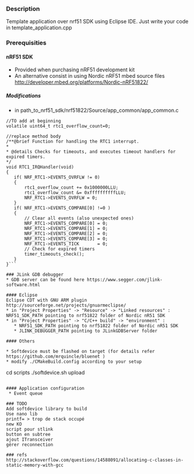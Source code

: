 ### Description

Template application over nrf51 SDK using Eclipse IDE.
Just write your code in template_application.cpp

### Prerequisities

#### nRF51 SDK 
 * Provided when purchasing nRF51 development kit
 * An alternative consist in using Nordic nRF51 mbed source files http://developer.mbed.org/platforms/Nordic-nRF51822/

##### Modifications
 * in path_to_nrf51_sdk/nrf51822/Source/app_common/app_common.c
 
 ```
 //TO add at beginning
 volatile uint64_t rtc1_overflow_count=0;
 
 //replace method body
 /**@brief Function for handling the RTC1 interrupt.
 *
 * @details Checks for timeouts, and executes timeout handlers for expired timers.
 */
void RTC1_IRQHandler(void)
{
	if( NRF_RTC1->EVENTS_OVRFLW != 0)
	{
		rtc1_overflow_count += 0x1000000LLU;
		rtc1_overflow_count &= 0xffffffffffLLU;
		NRF_RTC1->EVENTS_OVRFLW = 0;
	}
	if( NRF_RTC1->EVENTS_COMPARE[0] !=0 )
	{
		// Clear all events (also unexpected ones)
		NRF_RTC1->EVENTS_COMPARE[0] = 0;
		NRF_RTC1->EVENTS_COMPARE[1] = 0;
		NRF_RTC1->EVENTS_COMPARE[2] = 0;
		NRF_RTC1->EVENTS_COMPARE[3] = 0;
		NRF_RTC1->EVENTS_TICK       = 0;
		// Check for expired timers
		timer_timeouts_check();
	}
}```

### JLink GDB debugger
 * GDB server can be found here https://www.segger.com/jlink-software.html

#### Eclipse
Eclipse CDT with GNU ARM plugin http://sourceforge.net/projects/gnuarmeclipse/
 * in "Project Properties" -> "Resource" -> "Linked resources" : NRF51_SDK_PATH pointing to nrf51822 folder of Nordic nR51 SDK
 * in "Project Properties" -> "C/C++ build" -> "environment" :
    * NRF51_SDK_PATH pointing to nrf51822 folder of Nordic nR51 SDK
    * JLINK_DEBUGGER_PATH pointing to JLinkGDBServer folder
    
#### Others

 * Softdevice must be flashed on target (for details refer https://github.com/mrquincle/bluenet )
 * modify ./CMakeBuild.config according to your setup 

```
cd scripts
./softdevice.sh upload
```

#### Application configuration
 * Event queue

### TODO 
Add softdevice library to build
Use nano lib
printf= > trop de stack occupé
new KO
script pour stlink
button en subtree
ajout ITransceiver
gérer reconnection

### refs
http://stackoverflow.com/questions/14588091/allocating-c-classes-in-static-memory-with-gcc
